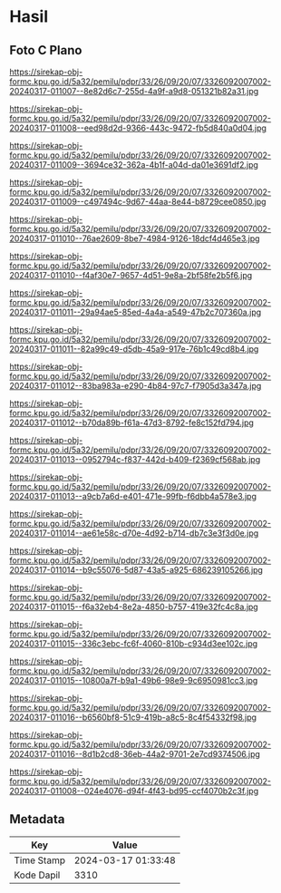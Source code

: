 # Hasil

## Foto C Plano

https://sirekap-obj-formc.kpu.go.id/5a32/pemilu/pdpr/33/26/09/20/07/3326092007002-20240317-011007--8e82d6c7-255d-4a9f-a9d8-051321b82a31.jpg

https://sirekap-obj-formc.kpu.go.id/5a32/pemilu/pdpr/33/26/09/20/07/3326092007002-20240317-011008--eed98d2d-9366-443c-9472-fb5d840a0d04.jpg

https://sirekap-obj-formc.kpu.go.id/5a32/pemilu/pdpr/33/26/09/20/07/3326092007002-20240317-011009--3694ce32-362a-4b1f-a04d-da01e3691df2.jpg

https://sirekap-obj-formc.kpu.go.id/5a32/pemilu/pdpr/33/26/09/20/07/3326092007002-20240317-011009--c497494c-9d67-44aa-8e44-b8729cee0850.jpg

https://sirekap-obj-formc.kpu.go.id/5a32/pemilu/pdpr/33/26/09/20/07/3326092007002-20240317-011010--76ae2609-8be7-4984-9126-18dcf4d465e3.jpg

https://sirekap-obj-formc.kpu.go.id/5a32/pemilu/pdpr/33/26/09/20/07/3326092007002-20240317-011010--f4af30e7-9657-4d51-9e8a-2bf58fe2b5f6.jpg

https://sirekap-obj-formc.kpu.go.id/5a32/pemilu/pdpr/33/26/09/20/07/3326092007002-20240317-011011--29a94ae5-85ed-4a4a-a549-47b2c707360a.jpg

https://sirekap-obj-formc.kpu.go.id/5a32/pemilu/pdpr/33/26/09/20/07/3326092007002-20240317-011011--82a99c49-d5db-45a9-917e-76b1c49cd8b4.jpg

https://sirekap-obj-formc.kpu.go.id/5a32/pemilu/pdpr/33/26/09/20/07/3326092007002-20240317-011012--83ba983a-e290-4b84-97c7-f7905d3a347a.jpg

https://sirekap-obj-formc.kpu.go.id/5a32/pemilu/pdpr/33/26/09/20/07/3326092007002-20240317-011012--b70da89b-f61a-47d3-8792-fe8c152fd794.jpg

https://sirekap-obj-formc.kpu.go.id/5a32/pemilu/pdpr/33/26/09/20/07/3326092007002-20240317-011013--0952794c-f837-442d-b409-f2369cf568ab.jpg

https://sirekap-obj-formc.kpu.go.id/5a32/pemilu/pdpr/33/26/09/20/07/3326092007002-20240317-011013--a9cb7a6d-e401-471e-99fb-f6dbb4a578e3.jpg

https://sirekap-obj-formc.kpu.go.id/5a32/pemilu/pdpr/33/26/09/20/07/3326092007002-20240317-011014--ae61e58c-d70e-4d92-b714-db7c3e3f3d0e.jpg

https://sirekap-obj-formc.kpu.go.id/5a32/pemilu/pdpr/33/26/09/20/07/3326092007002-20240317-011014--b9c55076-5d87-43a5-a925-686239105266.jpg

https://sirekap-obj-formc.kpu.go.id/5a32/pemilu/pdpr/33/26/09/20/07/3326092007002-20240317-011015--f6a32eb4-8e2a-4850-b757-419e32fc4c8a.jpg

https://sirekap-obj-formc.kpu.go.id/5a32/pemilu/pdpr/33/26/09/20/07/3326092007002-20240317-011015--336c3ebc-fc6f-4060-810b-c934d3ee102c.jpg

https://sirekap-obj-formc.kpu.go.id/5a32/pemilu/pdpr/33/26/09/20/07/3326092007002-20240317-011015--10800a7f-b9a1-49b6-98e9-9c6950981cc3.jpg

https://sirekap-obj-formc.kpu.go.id/5a32/pemilu/pdpr/33/26/09/20/07/3326092007002-20240317-011016--b6560bf8-51c9-419b-a8c5-8c4f54332f98.jpg

https://sirekap-obj-formc.kpu.go.id/5a32/pemilu/pdpr/33/26/09/20/07/3326092007002-20240317-011016--8d1b2cd8-36eb-44a2-9701-2e7cd9374506.jpg

https://sirekap-obj-formc.kpu.go.id/5a32/pemilu/pdpr/33/26/09/20/07/3326092007002-20240317-011008--024e4076-d94f-4f43-bd95-ccf4070b2c3f.jpg


## Metadata

| Key        | Value               |
| ---------- | ------------------- |
| Time Stamp | 2024-03-17 01:33:48 |
| Kode Dapil | 3310                |



